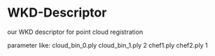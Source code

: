 # WKD-Descriptor
our WKD descriptor for point cloud registration

parameter like:
cloud_bin_0.ply cloud_bin_1.ply 2
chef1.ply chef2.ply 1
